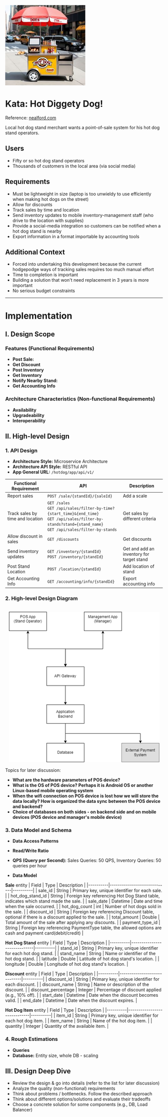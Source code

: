 
<img src="/hot-diggety-dog/resources/HotDog-Kata-Logo - Thumbnail.jpg" />

# Kata: Hot Diggety Dog!
Reference: [nealford.com](https://nealford.com/katas/kata?id=HotDiggetyDog) 

Local hot dog stand merchant wants a point-of-sale system for his hot dog stand operators.

## Users
- Fifty or so hot dog stand operators
- Thousands of customers in the local area (via social media)

## Requirements
- Must be lightweight in size (laptop is too unwieldy to use efficiently when making hot dogs on the street)
- Allow for discounts
- Track sales by time and location
- Send inventory updates to mobile inventory-management staff (who drive to the location with supplies)
- Provide a social-media integration so customers can be notified when a hot dog stand is nearby
- Export information in a format importable by accounting tools

## Additional Context
- Forced into undertaking this development because the current hodgepodge ways of tracking sales requires too much manual effort
- Time to completion is important
- Building a solution that won't need replacement in 3 years is more important
- No serious budget constraints

***

# Implementation

## I. Design Scope

### Features (Functional Requirements)
- **Post Sale:**
- **Get Discount**
- **Post Inventory**
- **Get Inventory**
- **Notify Nearby Stand:**
- **Get Accounting Info**

### Architecture Characteristics (Non-functional Requirements)
- **Availability**
- **Upgradeability**
- **Interoperability**

## II. High-level Design

### 1. API Design
- **Architecture Style:** Microservice Architecture
- **Architecture API Style:** RESTful API
- **App General URL:** `/hotdog/app/api/v1/`
 
| Functional Requirement | API | Description |
|----------|-----------------------------|----------|
| Report sales | `POST /sale/{standId}/{saleId}` | Add a scale |
| Track sales by time and location | `GET /sales`<br>`GET /api/sales/filter-by-time?{start_time}&{end_time}`<br>`GET /api/sales/filter-by-stands?stand={stand_name}`<br>`GET /api/sales/filter-by-stands` | Get sales by different criteria |
|Allow discount in sales|`GET /discounts`|Get discounts|
|Send inventory updates|`GET /inventory/{standId}`<br>`POST /inventory/{standId}`|Get and add an inventory for target stand|
|Post Stand Location|`POST /location/{standId}`|Add location of stand|
|Get Accounting Info|`GET /accounting/info/{standId}`|Export accounting info|

### 2. High-level Design Diagram

<p align="center">
  <br/>
  <img src="/hot-diggety-dog/resources/Kata-HotDog-Architecture-Overview-Diagram.png" />
  <br/>
</p>

Topics for later discussion: 
- **What are the hardware parameters of POS device?**
- **What is the OS of POS device? Perhaps it is Android OS or another Linux-based mobile operating system**
- **When the wifi connection on POS device is lost how we will store the data locally? How is organized the data sync between the POS device and backend?**
- **Choice of databases on both sides - on backend side and on mobile devices (POS device and manager's mobile device)**

### 3. Data Model and Schema
- **Data Access Patterns**
- **Read/Write Ratio**
- **QPS (Query per Second):** Sales Queries: 50 QPS, Inventory Queries: 50 queries per hour

- **Data Model**
  
**Sale** entity
| Field | Type | Description |
|----------|-----------------------------|----------|
| sale_id | String | Primary key, unique identifier for each sale. |
| hot_dog_stand_id | String | Foreign key referencing Hot Dog Stand table, indicates which stand made the sale. |
| sale_date | Datetime  | Date and time when the sale occurred. |
| hot_dog_count | int  | Number of hot dogs sold in the sale. |
| discount_id | String  | Foreign key referencing Discount table, optional if there is a discount applied to the sale. |
| total_amount | Double  | Total amount of the sale after applying any discounts. |
| payment_type_id | String  | Foreign key referencing PaymentType table, the allowed options are cash and payment card(debit/credit)  |

**Hot Dog Stand** entity
| Field | Type | Description |
|----------|-----------------------------|----------|
| stand_id | String | Primary key, unique identifier for each hot dog stand. |
| stand_name | String | Name or identifier of the hot dog stand. |
| latitude | Double | Latitude of hot dog stand's location. |
| longitude | Double | Longitude of hot dog stand's location. |

**Discount** entity
| Field | Type | Description |
|----------|-----------------------------|----------|
| discount_id | String | Primary key, unique identifier for each discount. |
| discount_name | String | Name or description of the discount. |
| discount_percentage | Integer | Percentage of discount applied (e.g., 10% off). |
| start_date | Datetime | Date when the discount becomes valid. |
| end_date | Datetime | Date when the discount expires. |

**Hot Dog Item** entity
| Field | Type | Description |
|----------|-----------------------------|----------|
| item_id | String | Primary key, unique identifier for each hot dog item. |
| item_name | String | Name of the hot dog item. |
| quantity | Integer | Quantity of the available item. |

### 4. Rough Estimations
- **Queries**
- **Database:** Entity size, whole DB - scaling

## III. Design Deep Dive
- Review the design & go into details (refer to the list for later discussion)
- Analyze the quality (non-functional) requirements
- Think about problems / bottlenecks. Follow the described approach
- Think about different options/solutions and evaluate their tradeoffs
- Choose a concrete solution for some components (e.g., DB, Load Balancer)

